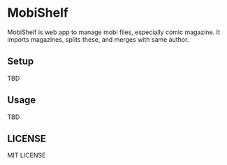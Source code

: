 # MobiShelf

MobiShelf is web app to manage mobi files, especially comic magazine. It imports magazines, splits these, and merges with same author.

## Setup
TBD

## Usage
TBD

## LICENSE
MIT LICENSE
